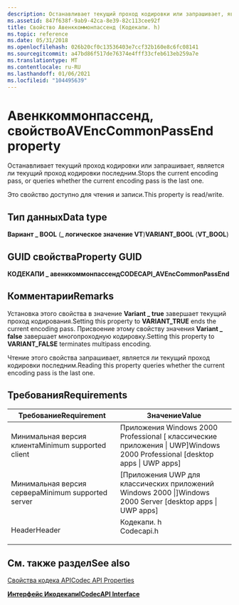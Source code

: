 ```yaml
---
description: Останавливает текущий проход кодировки или запрашивает, является ли текущий проход кодировки последним.
ms.assetid: 847f638f-9ab9-42ca-8e39-82c113cee92f
title: Свойство Авенккоммонпассенд (Кодекапи. h)
ms.topic: reference
ms.date: 05/31/2018
ms.openlocfilehash: 026b20cf0c13536403e7ccf32b160e8c6fc08141
ms.sourcegitcommit: a47bd86f517de76374e4fff33cfeb613eb259a7e
ms.translationtype: MT
ms.contentlocale: ru-RU
ms.lasthandoff: 01/06/2021
ms.locfileid: "104495639"
---
```

# <a name="avenccommonpassend-property"></a><span data-ttu-id="77a51-103">Авенккоммонпассенд, свойство</span><span class="sxs-lookup"><span data-stu-id="77a51-103">AVEncCommonPassEnd property</span></span>

<span data-ttu-id="77a51-104">Останавливает текущий проход кодировки или запрашивает, является ли текущий проход кодировки последним.</span><span class="sxs-lookup"><span data-stu-id="77a51-104">Stops the current encoding pass, or queries whether the current encoding pass is the last one.</span></span>

<span data-ttu-id="77a51-105">Это свойство доступно для чтения и записи.</span><span class="sxs-lookup"><span data-stu-id="77a51-105">This property is read/write.</span></span>

## <a name="data-type"></a><span data-ttu-id="77a51-106">Тип данных</span><span class="sxs-lookup"><span data-stu-id="77a51-106">Data type</span></span>

<span data-ttu-id="77a51-107">**Вариант \_ BOOL** (**\_ логическое значение VT**)</span><span class="sxs-lookup"><span data-stu-id="77a51-107">**VARIANT\_BOOL** (**VT\_BOOL**)</span></span>

## <a name="property-guid"></a><span data-ttu-id="77a51-108">GUID свойства</span><span class="sxs-lookup"><span data-stu-id="77a51-108">Property GUID</span></span>

<span data-ttu-id="77a51-109">**КОДЕКАПИ \_ авенккоммонпассенд**</span><span class="sxs-lookup"><span data-stu-id="77a51-109">**CODECAPI\_AVEncCommonPassEnd**</span></span>

## <a name="remarks"></a><span data-ttu-id="77a51-110">Комментарии</span><span class="sxs-lookup"><span data-stu-id="77a51-110">Remarks</span></span>

<span data-ttu-id="77a51-111">Установка этого свойства в значение **Variant \_ true** завершает текущий проход кодирования.</span><span class="sxs-lookup"><span data-stu-id="77a51-111">Setting this property to **VARIANT\_TRUE** ends the current encoding pass.</span></span> <span data-ttu-id="77a51-112">Присвоение этому свойству значения **Variant \_ false** завершает многопроходную кодировку.</span><span class="sxs-lookup"><span data-stu-id="77a51-112">Setting this property to **VARIANT\_FALSE** terminates multipass encoding.</span></span>

<span data-ttu-id="77a51-113">Чтение этого свойства запрашивает, является ли текущий проход кодировки последним.</span><span class="sxs-lookup"><span data-stu-id="77a51-113">Reading this property queries whether the current encoding pass is the last one.</span></span>

## <a name="requirements"></a><span data-ttu-id="77a51-114">Требования</span><span class="sxs-lookup"><span data-stu-id="77a51-114">Requirements</span></span>



| <span data-ttu-id="77a51-115">Требование</span><span class="sxs-lookup"><span data-stu-id="77a51-115">Requirement</span></span> | <span data-ttu-id="77a51-116">Значение</span><span class="sxs-lookup"><span data-stu-id="77a51-116">Value</span></span> |
|-------------------------------------|---------------------------------------------------------------------------------------|
| <span data-ttu-id="77a51-117">Минимальная версия клиента</span><span class="sxs-lookup"><span data-stu-id="77a51-117">Minimum supported client</span></span><br/> | <span data-ttu-id="77a51-118">Приложения Windows 2000 Professional \[ классические приложения \| UWP\]</span><span class="sxs-lookup"><span data-stu-id="77a51-118">Windows 2000 Professional \[desktop apps \| UWP apps\]</span></span><br/>                     |
| <span data-ttu-id="77a51-119">Минимальная версия сервера</span><span class="sxs-lookup"><span data-stu-id="77a51-119">Minimum supported server</span></span><br/> | <span data-ttu-id="77a51-120">\[Приложения UWP для классических приложений Windows 2000 \|\]</span><span class="sxs-lookup"><span data-stu-id="77a51-120">Windows 2000 Server \[desktop apps \| UWP apps\]</span></span><br/>                           |
| <span data-ttu-id="77a51-121">Header</span><span class="sxs-lookup"><span data-stu-id="77a51-121">Header</span></span><br/>                   | <dl> <span data-ttu-id="77a51-122"><dt>Кодекапи. h</dt></span><span class="sxs-lookup"><span data-stu-id="77a51-122"><dt>Codecapi.h</dt></span></span> </dl> |



## <a name="see-also"></a><span data-ttu-id="77a51-123">См. также раздел</span><span class="sxs-lookup"><span data-stu-id="77a51-123">See also</span></span>

<dl> <dt>

[<span data-ttu-id="77a51-124">Свойства кодека API</span><span class="sxs-lookup"><span data-stu-id="77a51-124">Codec API Properties</span></span>](codec-api-properties.md)
</dt> <dt>

[<span data-ttu-id="77a51-125">**Интерфейс Икодекапи**</span><span class="sxs-lookup"><span data-stu-id="77a51-125">**ICodecAPI Interface**</span></span>](/windows/desktop/api/Strmif/nn-strmif-icodecapi)
</dt> </dl>

 

 




